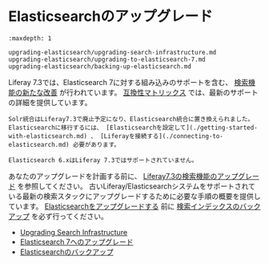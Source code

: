 # Elasticsearchのアップグレード

```{toctree}
:maxdepth: 1

upgrading-elasticsearch/upgrading-search-infrastructure.md
upgrading-elasticsearch/upgrading-to-elasticsearch-7.md
upgrading-elasticsearch/backing-up-elasticsearch.md
```

Liferay 7.3では、Elasticsearch 7に対する組み込みのサポートを含む、 [検索機能の新たな改善](../../getting-started/whats-new-in-search-for-73.md) が行われています。 [互換性マトリックス](https://help.liferay.com/hc/en-us/sections/360002103292-Compatibility-Matrix) では、最新のサポートの詳細を提供しています。

```{important}
Solr統合はLiferay7.3で廃止予定になり、Elasticsearch統合に置き換えられました。 Elasticsearchに移行するには、 [Elasticsearchを設定して](./getting-started-with-elasticsearch.md) 、 [Liferayを接続する](./connecting-to-elasticsearch.md) 必要があります。
```

```{important}
Elasticsearch 6.xはLiferay 7.3ではサポートされていません。
```

あなたのアップグレードを計画する前に、 [Liferay7.3の検索機能のアップグレード](./upgrading-elasticsearch/upgrading-search-for-liferay-73.md) を参照してください。 古いLiferay/Elasticsearchシステムをサポートされている最新の検索スタックにアップグレードするために必要な手順の概要を提供しています。  [Elasticsearchをアップグレードする](./upgrading-elasticsearch/upgrading-to-elasticsearch-7.md>) 前に [検索インデックスのバックアップ](./upgrading-elasticsearch/backing-up-elasticsearch.md) を必ず行ってください。

- [Upgrading Search Infrastructure](upgrading-elasticsearch/upgrading-search-infrastructure.md)
- [Elasticsearch 7へのアップグレード](upgrading-elasticsearch/upgrading-to-elasticsearch-7.md)
- [Elasticsearchのバックアップ](upgrading-elasticsearch/backing-up-elasticsearch.md)
